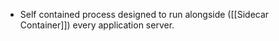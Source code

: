 - Self contained process designed to run alongside ([[Sidecar Container]]) every application server.

